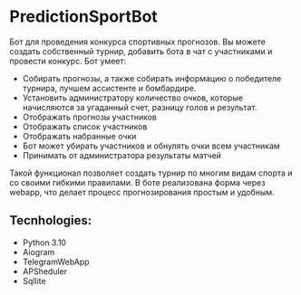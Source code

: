 # PredictionSportBot
Бот для проведения конкурса спортивных прогнозов.
Вы можете создать собственный турнир, добавить бота в чат с участниками и провести конкурс.
Бот умеет:
- Собирать прогнозы, а также собирать информацию о победителе турнира, лучшем ассистенте и бомбардире.
- Установить администратору количество очков, которые начисляются за угаданный счет, разницу голов и результат.
- Отображать прогнозы участников
- Отображать список участников
- Отображать набранные очки
- Бот может убирать участников и обнулять очки всем участникам
- Принимать от администратора результаты матчей

Такой функционал позволяет создать турнир по многим видам спорта и со своими гибкими правилами.
В боте реализована форма через webapp, что делает процесс прогнозирования простым и удобным.

## Tecnhologies:
- Python 3.10
- Aiogram
- TelegramWebApp
- APSheduler
- Sqllite
